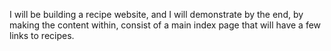 I will be building a recipe website, and I will demonstrate by the end, by making the content within, consist of a main index page that will have a few links to recipes.
